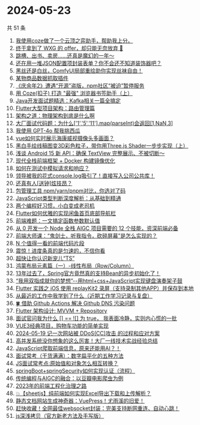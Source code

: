 # 2024-05-23

共 51 条

<!-- BEGIN JUEJIN -->
<!-- 最后更新时间 2024-05-23 02:01:03 +0800 -->
1. [我使用coze做了一个云顶之弈助手，帮助我上分。](https://juejin.cn/post/7370244444282667034)
1. [终于拿到了 WXG 的 offer，却只能无奈放弃 🥺](https://juejin.cn/post/7370682998990553100)
1. [跳槽、出书、卖房......还真是魔幻的一年～](https://juejin.cn/post/7369984692718616576)
1. [还在用一堆JSON配置项封装表单？你不会还不知道装饰器吧？](https://juejin.cn/post/7370170468781506575)
1. [黑丝还是白丝，ComfyUI局部重绘助你实现丝袜自由！](https://juejin.cn/post/7370516186909622313)
1. [某物商品数据抓取插件](https://juejin.cn/post/7369865018765312034)
1. [《庆余年2》遭遇“开源”盗版，npm社区“被迫”暂停服务](https://juejin.cn/post/7371074808149917750)
1. [用 Coze(扣子) 打造 "最强" 浏览器书签助手（上）](https://juejin.cn/post/7369868541933338639)
1. [Java开发面试题精选：Kafka相关一篇全搞定](https://juejin.cn/post/7369884289712324659)
1. [Flutter大型项目架构：路由管理篇](https://juejin.cn/post/7369856197514543139)
1. [架构之道：物理架构到底是什么啊](https://juejin.cn/post/7369934780749217804)
1. [大厂面试代码题：为什么['1','5','11'].map(parseInt)会返回[1,NaN,3]](https://juejin.cn/post/7370630910071373874)
1. [我使用 GPT-4o 帮我挑西瓜](https://juejin.cn/post/7370327567763816498)
1. [vue如何实时展示海康威视摄像头多画面？](https://juejin.cn/post/7369783680425852938)
1. [黑白手绘线稿图变3D彩色粒子，带你用Three.js Shader一步步实现（上）](https://juejin.cn/post/7370513151051530267)
1. [浅谈 Android 15 新 API：确保 TextView 完整展示、不被切断～](https://juejin.cn/post/7370170468780933135)
1. [现代全栈前端框架 + Docker 构建镜像优化](https://juejin.cn/post/7370184763677917193)
1. [如何在测试中模拟请求和响应？](https://juejin.cn/post/7369892677641388082)
1. [领导被我的花式console.log吸引了！直接写入公司公共库！](https://juejin.cn/post/7371716384847364147)
1. [还真有人[送钟]炫技昂？](https://juejin.cn/post/7370344254693097481)
1. [包管理工具 npm/yarn/pnpm对比，你选对了码](https://juejin.cn/post/7370008254719803431)
1. [JavaScript类型判断深度解析：从基础到精通](https://juejin.cn/post/7369978126144847883)
1. [两个编程好习惯，小白变成老司机](https://juejin.cn/post/7370513151051923483)
1. [Flutter如何优雅的实现闲鱼首页底部导航栏](https://juejin.cn/post/7370357521897390092)
1. [前端难题：一文搞定函数参数默认值](https://juejin.cn/post/7370344254693081097)
1. [从 0 开发一个 Node 全栈 AIGC 项目需要的 12 个技能，资深前端必备](https://juejin.cn/post/7370640471393927178)
1. [前端大师课：“鬼剑士，听我指令，砍碎屏幕”是怎么实现的？](https://juejin.cn/post/7371423076661542952)
1. [N 个值得一看的前端代码片段](https://juejin.cn/post/7371312967781777418)
1. [震惊！进度条真的是匀速的，不信你看](https://juejin.cn/post/7370682158103347238)
1. [超快让你认识新宠儿“TS”](https://juejin.cn/post/7369877722485047350)
1. [鸿蒙布局元素篇（一）-线性布局（Row/Column）](https://juejin.cn/post/7369865018765377570)
1. [13年过去了，Spring官方竟然真的支持Bean的异步初始化了！](https://juejin.cn/post/7370994785655701531)
1. [“我用双指成就你的梦想”--用html+css+JavaScript实现键盘演奏架子鼓](https://juejin.cn/post/7370682158103756838)
1. [Flutter 实践之 iOS 使用 replayKit2 录屏（支持录制其他APP）并保存到本地](https://juejin.cn/post/7370002856038301696)
1. [从最近的工作中我学到了什么（近期工作学习记录与复盘）](https://juejin.cn/post/7369934780748906508)
1. [🍀 借助 Github Actions 解决 Github DNS 污染问题 ](https://juejin.cn/post/7369789429547302923)
1. [Flutter 架构设计: MVVM + Repository](https://juejin.cn/post/7370244444282994714)
1. [面试官问我为什么 [] == ![] 为 true， 我表面冷静，实则内心慌的一批](https://juejin.cn/post/7371312966364332042)
1. [VUE3经典项目，购物车功能的简单实现](https://juejin.cn/post/7370720522656235558)
1. [2024-05-19 记一次网站被 DDoS(CC)攻击 的过程和应对方案](https://juejin.cn/post/7370138993063886900)
1. [高并发系统没你想象的这么厉害！大厂一线技术实战经验总结](https://juejin.cn/post/7370327567763095602)
1. [JavaScript爬取前端信息，原来还能用AI？！](https://juejin.cn/post/7370994785656176667)
1. [面试常考（干货满满）：数字扁平化的五种方法](https://juejin.cn/post/7371053962069213196)
1. [JS面试常考点:原始值和对象怎么相互转换？](https://juejin.cn/post/7370993837303365670)
1. [springBoot+springSecurity如何实现认证（流程）](https://juejin.cn/post/7369789429547433995)
1. [传统编程与AIGC的融合：以豆瓣电影爬虫为例](https://juejin.cn/post/7370993837302988838)
1. [2023年的前端工程化治理之路](https://juejin.cn/post/7370197993679355954)
1. [💥【sheetjs】纯前端如何实现Excel导出下载和上传解析？](https://juejin.cn/post/7369903163803238415)
1. [静态文档网站生成神奇器：VuePress！尤雨溪的旧爱！](https://juejin.cn/post/7369868541934551055)
1. [赶快收藏！全网最佳websocket封装：完美支持断网重连、自动心跳！](https://juejin.cn/post/7371365854012276747)
1. [js深浅拷贝（官方新老方法及手写版）](https://juejin.cn/post/7371292724287225908)
<!-- END JUEJIN -->